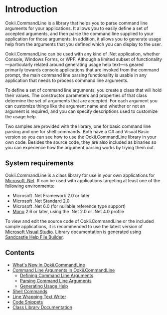 # Introduction

Ookii.CommandLine is a library that helps you to parse command line arguments for your applications. It allows you to easily define a set of accepted arguments, and then parse the command line supplied to your application for those arguments. In addition, it allows you to generate usage help from the arguments that you defined which you can display to the user.

Ookii.CommandLine can be used with any kind of .Net application, whether Console, Windows Forms, or WPF. Although a limited subset of functionality—particularly related around generating usage help text—is geared primarily towards console applications that are invoked from the command prompt, the main command line parsing functionality is usable in any application that needs to process command line arguments.

To define a set of command line arguments, you create a class that will hold their values. The constructor parameters and properties of that class determine the set of arguments that are accepted. For each argument you can customize things like the argument name and whether or not an argument is required, and you can specify descriptions used to customize the usage help.

Two samples are provided with the library, one for basic command line parsing and one for shell commands. Both have a C# and Visual Basic version so you can see how to use the Ookii.CommandLine library in your own code. Besides the source code, they are also included as binaries so you can experience how the argument parsing works by trying them out.

## System requirements

Ookii.CommandLine is a class library for use in your own applications for [Microsoft .Net](https://dotnet.microsoft.com/). It can be used with applications targeting at least one of the following environments:

* Microsoft .Net Framework 2.0 or later
* Microsoft .Net Standard 2.0
* Microsoft .Net 6.0 (for nullable reference type support)
* [Mono](http://www.mono-project.com/) 2.6 or later, using the .Net 2.0 or .Net 4.0 profile

To view and edit the source code of Ookii.CommandLine or the included sample applications, it is recommended to use the latest version of [Microsoft Visual Studio](https://visualstudio.microsoft.com/). Library documentation is generated using [Sandcastle Help File Builder](https://github.com/EWSoftware/SHFB).

## Contents

* [What's New in Ookii.CommandLine](What's%20New%20in%20Ookii.CommandLine.md)
* [Command Line Arguments in Ookii.CommandLine](Command%20Line%20Arguments%20in%20Ookii.CommandLine.md)
  * [Defining Command Line Arguments](Defining%20Command%20Line%20Arguments.md)
  * [Parsing Command Line Arguments](Parsing%20Command%20Line%20Arguments.md)
  * [Generating Usage Help](Generating%20Usage%20Help.md)
* [Shell Commands](Shell%20Commands.md)
* [Line Wrapping Text Writer](Line%20Wrapping%20Text%20Writer.md)
* [Code Snippets](Code%20Snippets.md)
* [Class Library Documentation](http://www.ookii.org/link.ashx?id=CommandLineDoc)
